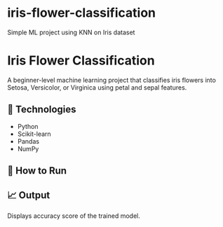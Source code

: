 # iris-flower-classification
Simple ML project using KNN on Iris dataset
# Iris Flower Classification

A beginner-level machine learning project that classifies iris flowers into Setosa, Versicolor, or Virginica using petal and sepal features.

## 📌 Technologies
- Python
- Scikit-learn
- Pandas
- NumPy

## 🧪 How to Run

## 📈 Output
Displays accuracy score of the trained model.
